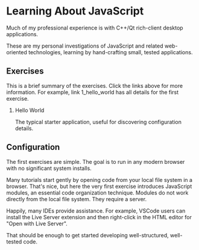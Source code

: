 # Learning About JavaScript

Much of my professional experience is with C++/Qt rich-client desktop applications.

These are my personal investigations of JavaScript and related web-oriented technologies, learning by hand-crafting small, tested applications.


## Exercises

This is a brief summary of the exercises. Click the links above for more information. For example, link 1_hello_world has all details for the first exercise.

1. Hello World

   The typical starter application, useful for discovering configuration details.


## Configuration

The first exercises are simple. The goal is to run in any modern browser with no significant system installs.

Many tutorials start gently by opening code from your local file system in a browser. That's nice, but here the very first exercise introduces JavaScript modules, an essential code organization technique. Modules do not work directly from the local file system. They require a server.

Happily, many IDEs provide assistance. For example, VSCode users can install the Live Server extension and then right-click in the HTML editor for "Open with Live Server".

That should be enough to get started developing well-structured, well-tested code.
